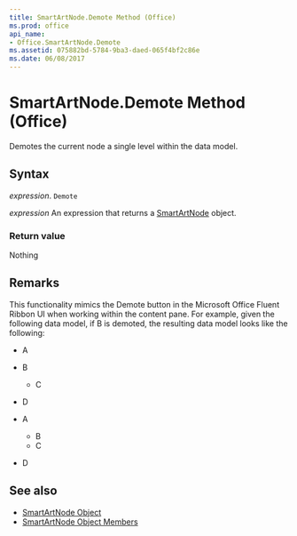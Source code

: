 ```yaml
---
title: SmartArtNode.Demote Method (Office)
ms.prod: office
api_name:
- Office.SmartArtNode.Demote
ms.assetid: 075882bd-5784-9ba3-daed-065f4bf2c86e
ms.date: 06/08/2017
---
```



# SmartArtNode.Demote Method (Office)

Demotes the current node a single level within the data model.


## Syntax

_expression_. `Demote`

_expression_ An expression that returns a [SmartArtNode](./Office.SmartArtNode.md) object.


### Return value

Nothing


## Remarks

This functionality mimics the Demote button in the Microsoft Office Fluent Ribbon UI when working within the content pane. For example, given the following data model, if B is demoted, the resulting data model looks like the following: 


- A    
- B   
  - C    
- D
    

- A   
  - B    
  - C   
- D
    

## See also

- [SmartArtNode Object](Office.SmartArtNode.md)
- [SmartArtNode Object Members](./overview/smartartnode-members-office.md)

